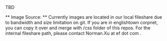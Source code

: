 TBD

** Image Source: **
Currently images are located in our local fileshare due to bandwidth and size limitation on git.
If you are in englishtown corpnet, you can copy it over and merge with /css folder of this repos.
For the internal fileshare path, please contact Norman.Xu at ef dot com .